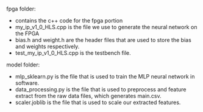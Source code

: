fpga folder:
- contains the c++ code for the fpga portion
- my_ip_v1_0_HLS.cpp is the file we use to generate the neural network on the FPGA
- bias.h and weight.h are the header files that are used to store the bias and weights respectively. 
- test_my_ip_v1_0_HLS.cpp is the testbench file. 

model folder:
- mlp_sklearn.py is the file that is used to train the MLP neural network in software.
- data_processing.py is the file that is used to preprocess and feature extract from the raw data files, which generates main.csv.
- scaler.joblib is the file that is used to scale our extracted features.  
